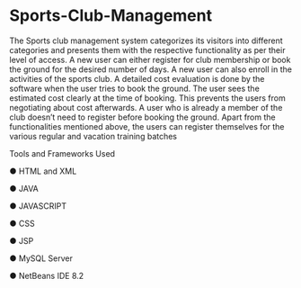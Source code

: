 # Sports-Club-Management

The Sports club management system categorizes its visitors into different
categories and presents them with the respective functionality as per their
level of access. A new user can either register for club membership or book
the ground for the desired number of days. A new user can also enroll in the
activities of the sports club. A detailed cost evaluation is done by the
software when the user tries to book the ground. The user sees the estimated
cost clearly at the time of booking. This prevents the users from negotiating
about cost afterwards. A user who is already a member of the club doesn’t
need to register before booking the ground. Apart from the functionalities
mentioned above, the users can register themselves for the various regular
and vacation training batches

Tools and Frameworks Used

● HTML and XML

● JAVA

● JAVASCRIPT

● CSS

● JSP

● MySQL Server

● NetBeans IDE 8.2

